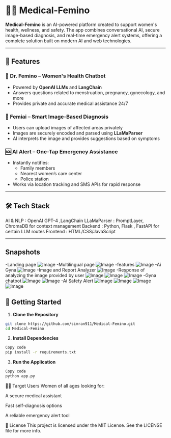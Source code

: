 
# 👩‍⚕️ Medical-Femino

**Medical-Femino** is an AI-powered platform created to support women's health, wellness, and safety. The app combines conversational AI, secure image-based diagnosis, and real-time emergency alert systems, offering a complete solution built on modern AI and web technologies.

---

## 🧠 Features

### 💬 Dr. Femino – Women's Health Chatbot
- Powered by **OpenAI LLMs** and **LangChain**
- Answers questions related to menstruation, pregnancy, gynecology, and more
- Provides private and accurate medical assistance 24/7

### 🩻 Femiai – Smart Image-Based Diagnosis
- Users can upload images of affected areas privately
- Images are securely encoded and parsed using **LLaMaParser**
- AI interprets the image and provides suggestions based on symptoms

### 🆘 AI Alert – One-Tap Emergency Assistance
- Instantly notifies:
  - Family members
  - Nearest women’s care center
  - Police station
- Works via location tracking and SMS APIs for rapid response

---

## 🛠️ Tech Stack
AI & NLP : OpenAI GPT-4 ,LangChain
LLaMaParser : PromptLayer, ChromaDB for context management
Backend : Python, Flask , FastAPI for certain LLM routes
Frontend : HTML/CSS/JavaScript

---

## Snapshots
-Landing page
![Image](https://github.com/user-attachments/assets/08872364-0c0a-46ae-9a5c-96a6dc264d39)
-Multilingual page
![Image](https://github.com/user-attachments/assets/113016e3-a8c7-4ba9-8a25-0d930d717c1b)
-features
![Image](https://github.com/user-attachments/assets/e0f0c90e-c0ab-45e1-a32b-842be18deb99)
-Ai Gyna
![Image](https://github.com/user-attachments/assets/c9dbfd32-b2a2-4bbd-a147-661ea390f576)
-Image and Report Analyzer
![Image](https://github.com/user-attachments/assets/ab13d37b-96c5-478a-ae8b-792c628b9143)
-Response of analyzing the image provided by user
![Image](https://github.com/user-attachments/assets/abf7b30c-d889-479d-80fc-1571a615d53f)
![Image](https://github.com/user-attachments/assets/aac59833-edfd-47ba-ae68-31fff89f9a69)
![Image](https://github.com/user-attachments/assets/02dbd78b-2ffb-45ae-9e08-86db34d6f9ae)
-Gyna chatbot
![Image](https://github.com/user-attachments/assets/074c35e2-390d-4080-88af-f9ce7726c97e)
![Image](https://github.com/user-attachments/assets/6310c3b2-3098-4986-b02e-ae481c57df97)
-Ai Safety Alert
![Image](https://github.com/user-attachments/assets/9f85643f-b8d9-4faa-af07-732849c77df7)
![Image](https://github.com/user-attachments/assets/e32884bc-2710-4801-9bcb-65807e5be516)
![Image](https://github.com/user-attachments/assets/8326c89e-013b-4edd-8730-f64983cf7bff)
![Image](https://github.com/user-attachments/assets/0edfe3d8-e3b4-4bc6-b25e-62fb2d6ee70e)



## 🚀 Getting Started

1. **Clone the Repository**
```bash
git clone https://github.com/simran911/Medical-Femino.git
cd Medical-Femino
```

2. **Install Dependencies**

```bash
Copy code
pip install -r requirements.txt
```

3. **Run the Application**

```bash
Copy code
python app.py
```
🙋‍♀️ Target Users
Women of all ages looking for:

A secure medical assistant

Fast self-diagnosis options

A reliable emergency alert tool

📄 License
This project is licensed under the MIT License. See the LICENSE file for more info.
